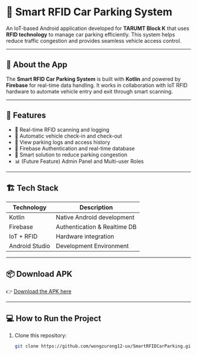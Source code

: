 # 🚗 Smart RFID Car Parking System

An IoT-based Android application developed for **TARUMT Block K** that uses **RFID technology** to manage car parking efficiently. This system helps reduce traffic congestion and provides seamless vehicle access control.

---

## 📱 About the App

The **Smart RFID Car Parking System** is built with **Kotlin** and powered by **Firebase** for real-time data handling. It works in collaboration with IoT RFID hardware to automate vehicle entry and exit through smart scanning.

---

## 🎯 Features

- 📡 Real-time RFID scanning and logging  
- 🚗 Automatic vehicle check-in and check-out  
- 🧾 View parking logs and access history  
- 🔐 Firebase Authentication and real-time database  
- 🧠 Smart solution to reduce parking congestion  
- 📊 (Future Feature) Admin Panel and Multi-user Roles

---

## 🏗️ Tech Stack

| Technology      | Description                 |
|-----------------|-----------------------------|
| Kotlin          | Native Android development  |
| Firebase        | Authentication & Realtime DB|
| IoT + RFID      | Hardware integration         |
| Android Studio  | Development Environment      |

---

## 📦 Download APK

👉 [Download the APK here](https://drive.google.com/file/d/1f2iELTgpBAh56w5_xXESrfHdK4qfUKH3/view?usp=sharing)

---

## 💻 How to Run the Project

1. Clone this repository:
   ```bash
   git clone https://github.com/wongzurong12-ux/SmartRFIDCarParking.git
